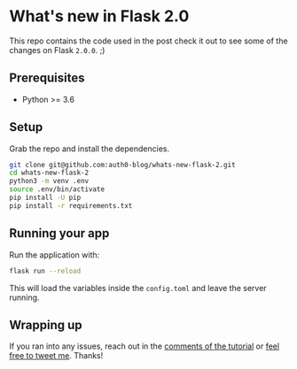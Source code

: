 # What's new in Flask 2.0

This repo contains the code used in the []() post check it out to see some of the changes on Flask `2.0.0`. ;)

## Prerequisites

- Python >= 3.6

## Setup

Grab the repo and install the dependencies.

```bash
git clone git@github.com:auth0-blog/whats-new-flask-2.git
cd whats-new-flask-2
python3 -m venv .env
source .env/bin/activate
pip install -U pip
pip install -r requirements.txt
```

## Running your app

Run the application with:

```bash
flask run --reload
```

This will load the variables inside the `config.toml` and leave the server running.

## Wrapping up

If you ran into any issues, reach out in the [comments of the tutorial](https://auth0.com/blog/whats-new-in-flask-2) or [feel free to tweet me](https://twitter.com/jesstemporal). Thanks!